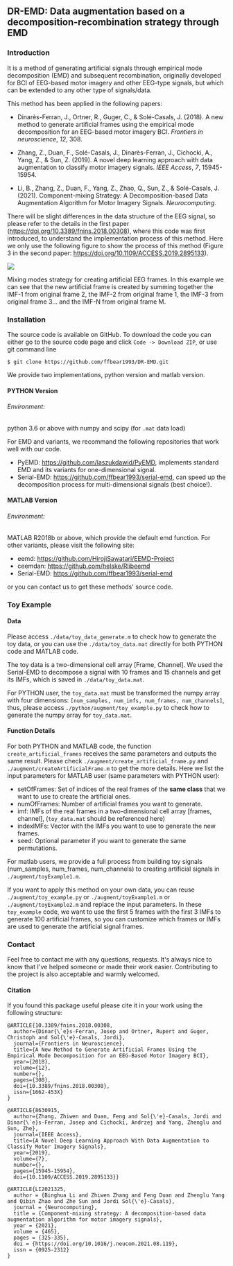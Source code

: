 ## DR-EMD: Data augmentation based on a decomposition-recombination strategy through EMD

### Introduction

It is a method of generating artificial signals through empirical mode decomposition (EMD) and subsequent recombination, originally developed for BCI of EEG-based motor imagery and other EEG-type signals, but which can be extended to any other type of signals/data.

This method has been applied in the following papers:

- Dinarès-Ferran, J., Ortner, R., Guger, C., & Solé-Casals, J. (2018). A new method to generate artificial frames using the empirical mode decomposition for an EEG-based motor imagery BCI. *Frontiers in neuroscience*, *12*, 308.

- Zhang, Z., Duan, F., Solé-Casals, J., Dinarès-Ferran, J., Cichocki, A., Yang, Z., & Sun, Z. (2019). A novel deep learning approach with data augmentation to classify motor imagery signals. *IEEE Access*, *7*, 15945-15954.
- Li, B., Zhang, Z., Duan, F., Yang, Z., Zhao, Q., Sun, Z., & Solé-Casals, J. (2021). Component-mixing Strategy: A Decomposition-based Data Augmentation Algorithm for Motor Imagery Signals. *Neurocomputing*.

There will be slight differences in the data structure of the EEG signal, so please refer to the details in the first paper (https://doi.org/10.3389/fnins.2018.00308), where this code was first introduced, to understand the implementation process of this method. Here we only use the following figure to show the process of this method (Figure 3 in the second paper: https://doi.org/10.1109/ACCESS.2019.2895133).

![](https://github.com/ffbear1993/DR-EMD/blob/main/pics/process.gif)

Mixing modes strategy for creating artificial EEG frames. In this example we can see that the new artificial frame is created by summing together the IMF-1 from original frame 2, the IMF-2 from original frame 1, the IMF-3 from original frame 3... and the IMF-N from original frame M.

### Installation

The source code is available on GitHub. To download the code you can either go to the source code page and click `Code -> Download ZIP`, or use git command line

 `$ git clone https://github.com/ffbear1993/DR-EMD.git`

We provide two implementations, python version and matlab version.

#### PYTHON Version

###### Environment:

python 3.6 or above with numpy and scipy (for `.mat` data load)

For EMD and variants, we recommand the following repositories that work well with our code.

- PyEMD: <https://github.com/laszukdawid/PyEMD>, implements standard EMD and its variants for one-dimensional signal.
- Serial-EMD: <https://github.com/ffbear1993/serial-emd>, can speed up the decomposition process for multi-dimensional signals (best choice!).

#### MATLAB Version

###### Environment:

MATLAB R2018b or above, which provide the default emd function. For other variants, please visit the following site:

- eemd: <https://github.com/HirojiSawatari/EEMD-Project>
- ceemdan: <https://github.com/helske/Rlibeemd>
- Serial-EMD: <https://github.com/ffbear1993/serial-emd>

or you can contact us to get these methods' source code.

### Toy Example

#### Data

Please access `./data/toy_data_generate.m` to check how to generate the toy data, or you can use the `./data/toy_data.mat` directly for both PYTHON code and MATLAB code.

The toy data is a two-dimensional cell array [Frame, Channel]. We used the Serial-EMD to decompose a signal with 10 frames and 15 channels and get its IMFs, which is saved in `./data/toy_data.mat`.

For PYTHON user, the `toy_data.mat` must be transformed the numpy array with four dimensions: `[num_samples, num_imfs, num_frames, num_channels]`, thus, please access `./python/augment/toy_example.py` to check how to generate the numpy array for `toy_data.mat`.

#### Function Details

For both PYTHON and MATLAB code, the function `create_artificial_frames` receives the same parameters and outputs the same result. Please check `./augment/create_artificial_frame.py` and `./augment/createArtificialFrame.m` to get the more details. Here we list the input parameters for MATLAB user (same parameters with PYTHON user):

- setOfFrames: Set of indices of the real frames of the **same class** that we want to use to create the artificial ones.
- numOfFrames: Number of artificial frames you want to generate.
- imf: IMFs of the real frames in a two-dimensional cell array [frames, channel], (`toy_data.mat` should be referenced here)
- indexIMFs: Vector with the IMFs you want to use to generate the new frames.
- seed: Optional parameter if you want to generate the same permutations.

For matlab users, we provide a full process from building toy signals (num_samples, num_frames, num_channels) to creating artificial signals in `./augment/toyExample1.m`.

If you want to apply this method on your own data, you can reuse `./augment/toy_example.py` or `./augment/toyExample1.m` or `./augment/toyExample2.m` and replace the input parameters. In these `toy_example` code, we want to use the first 5 frames with the first 3 IMFs to generate 100 artificial frames, so you can customize which frames or IMFs are used to generate the artificial signal frames. 

### Contact 

Feel free to contact me with any questions, requests. It's always nice to know that I've helped someone or made their work easier. Contributing to the project is also acceptable and warmly welcomed.

#### Citation

If you found this package useful please cite it in your work using the following structure:

```
@ARTICLE{10.3389/fnins.2018.00308,  
  author={Dinar{\`e}s-Ferran, Josep and Ortner, Rupert and Guger, Christoph and Sol{\'e}-Casals, Jordi},
  journal={Frontiers in Neuroscience},	
  title={A New Method to Generate Artificial Frames Using the Empirical Mode Decomposition for an EEG-Based Motor Imagery BCI},
  year={2018},
  volume={12},
  number={},
  pages={308},
  doi={10.3389/fnins.2018.00308},
  issn={1662-453X}  
}
```

```
@ARTICLE{8630915,
  author={Zhang, Zhiwen and Duan, Feng and Sol{\'e}-Casals, Jordi and Dinar{\`e}s-Ferran, Josep and Cichocki, Andrzej and Yang, Zhenglu and Sun, Zhe},
  journal={IEEE Access}, 
  title={A Novel Deep Learning Approach With Data Augmentation to Classify Motor Imagery Signals}, 
  year={2019},
  volume={7},
  number={},
  pages={15945-15954},
  doi={10.1109/ACCESS.2019.2895133}}
```

```
@ARTICLE{LI2021325,
  author = {Binghua Li and Zhiwen Zhang and Feng Duan and Zhenglu Yang and Qibin Zhao and Zhe Sun and Jordi Sol{\'e}-Casals},
  journal = {Neurocomputing},
  title = {Component-mixing strategy: A decomposition-based data augmentation algorithm for motor imagery signals},
  year = {2021},
  volume = {465},
  pages = {325-335},
  doi = {https://doi.org/10.1016/j.neucom.2021.08.119},
  issn = {0925-2312}
}
```







